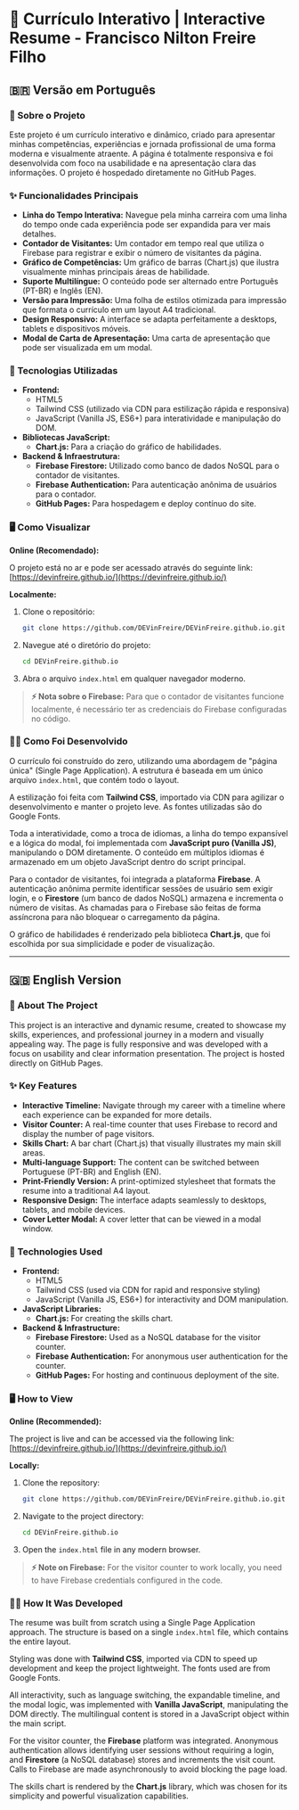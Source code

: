 # 📄 Currículo Interativo | Interactive Resume - Francisco Nilton Freire Filho

## 🇧🇷 Versão em Português

### 📖 Sobre o Projeto

Este projeto é um currículo interativo e dinâmico, criado para apresentar minhas competências, experiências e jornada profissional de uma forma moderna e visualmente atraente. A página é totalmente responsiva e foi desenvolvida com foco na usabilidade e na apresentação clara das informações. O projeto é hospedado diretamente no GitHub Pages.

### ✨ Funcionalidades Principais

-   **Linha do Tempo Interativa:** Navegue pela minha carreira com uma linha do tempo onde cada experiência pode ser expandida para ver mais detalhes.
-   **Contador de Visitantes:** Um contador em tempo real que utiliza o Firebase para registrar e exibir o número de visitantes da página.
-   **Gráfico de Competências:** Um gráfico de barras (Chart.js) que ilustra visualmente minhas principais áreas de habilidade.
-   **Suporte Multilíngue:** O conteúdo pode ser alternado entre Português (PT-BR) e Inglês (EN).
-   **Versão para Impressão:** Uma folha de estilos otimizada para impressão que formata o currículo em um layout A4 tradicional.
-   **Design Responsivo:** A interface se adapta perfeitamente a desktops, tablets e dispositivos móveis.
-   **Modal de Carta de Apresentação:** Uma carta de apresentação que pode ser visualizada em um modal.

### 🚀 Tecnologias Utilizadas

-   **Frontend:**
    -   HTML5
    -   Tailwind CSS (utilizado via CDN para estilização rápida e responsiva)
    -   JavaScript (Vanilla JS, ES6+) para interatividade e manipulação do DOM.
-   **Bibliotecas JavaScript:**
    -   **Chart.js:** Para a criação do gráfico de habilidades.
-   **Backend & Infraestrutura:**
    -   **Firebase Firestore:** Utilizado como banco de dados NoSQL para o contador de visitantes.
    -   **Firebase Authentication:** Para autenticação anônima de usuários para o contador.
    -   **GitHub Pages:** Para hospedagem e deploy contínuo do site.

### 🖥️ Como Visualizar

**Online (Recomendado):**

O projeto está no ar e pode ser acessado através do seguinte link:
[https://devinfreire.github.io/](https://devinfreire.github.io/)

**Localmente:**

1.  Clone o repositório:
    ```bash
    git clone https://github.com/DEVinFreire/DEVinFreire.github.io.git
    ```
2.  Navegue até o diretório do projeto:
    ```bash
    cd DEVinFreire.github.io
    ```
3.  Abra o arquivo `index.html` em qualquer navegador moderno.

> **⚡ Nota sobre o Firebase:** Para que o contador de visitantes funcione localmente, é necessário ter as credenciais do Firebase configuradas no código.

### 👨‍💻 Como Foi Desenvolvido

O currículo foi construído do zero, utilizando uma abordagem de "página única" (Single Page Application). A estrutura é baseada em um único arquivo `index.html`, que contém todo o layout.

A estilização foi feita com **Tailwind CSS**, importado via CDN para agilizar o desenvolvimento e manter o projeto leve. As fontes utilizadas são do Google Fonts.

Toda a interatividade, como a troca de idiomas, a linha do tempo expansível e a lógica do modal, foi implementada com **JavaScript puro (Vanilla JS)**, manipulando o DOM diretamente. O conteúdo em múltiplos idiomas é armazenado em um objeto JavaScript dentro do script principal.

Para o contador de visitantes, foi integrada a plataforma **Firebase**. A autenticação anônima permite identificar sessões de usuário sem exigir login, e o **Firestore** (um banco de dados NoSQL) armazena e incrementa o número de visitas. As chamadas para o Firebase são feitas de forma assíncrona para não bloquear o carregamento da página.

O gráfico de habilidades é renderizado pela biblioteca **Chart.js**, que foi escolhida por sua simplicidade e poder de visualização.

---

## 🇬🇧 English Version

### 📖 About The Project

This project is an interactive and dynamic resume, created to showcase my skills, experiences, and professional journey in a modern and visually appealing way. The page is fully responsive and was developed with a focus on usability and clear information presentation. The project is hosted directly on GitHub Pages.

### ✨ Key Features

-   **Interactive Timeline:** Navigate through my career with a timeline where each experience can be expanded for more details.
-   **Visitor Counter:** A real-time counter that uses Firebase to record and display the number of page visitors.
-   **Skills Chart:** A bar chart (Chart.js) that visually illustrates my main skill areas.
-   **Multi-language Support:** The content can be switched between Portuguese (PT-BR) and English (EN).
-   **Print-Friendly Version:** A print-optimized stylesheet that formats the resume into a traditional A4 layout.
-   **Responsive Design:** The interface adapts seamlessly to desktops, tablets, and mobile devices.
-   **Cover Letter Modal:** A cover letter that can be viewed in a modal window.

### 🚀 Technologies Used

-   **Frontend:**
    -   HTML5
    -   Tailwind CSS (used via CDN for rapid and responsive styling)
    -   JavaScript (Vanilla JS, ES6+) for interactivity and DOM manipulation.
-   **JavaScript Libraries:**
    -   **Chart.js:** For creating the skills chart.
-   **Backend & Infrastructure:**
    -   **Firebase Firestore:** Used as a NoSQL database for the visitor counter.
    -   **Firebase Authentication:** For anonymous user authentication for the counter.
    -   **GitHub Pages:** For hosting and continuous deployment of the site.

### 🖥️ How to View

**Online (Recommended):**

The project is live and can be accessed via the following link:
[https://devinfreire.github.io/](https://devinfreire.github.io/)

**Locally:**

1.  Clone the repository:
    ```bash
    git clone https://github.com/DEVinFreire/DEVinFreire.github.io.git
    ```
2.  Navigate to the project directory:
    ```bash
    cd DEVinFreire.github.io
    ```
3.  Open the `index.html` file in any modern browser.

> **⚡ Note on Firebase:** For the visitor counter to work locally, you need to have Firebase credentials configured in the code.

### 👨‍💻 How It Was Developed

The resume was built from scratch using a Single Page Application approach. The structure is based on a single `index.html` file, which contains the entire layout.

Styling was done with **Tailwind CSS**, imported via CDN to speed up development and keep the project lightweight. The fonts used are from Google Fonts.

All interactivity, such as language switching, the expandable timeline, and the modal logic, was implemented with **Vanilla JavaScript**, manipulating the DOM directly. The multilingual content is stored in a JavaScript object within the main script.

For the visitor counter, the **Firebase** platform was integrated. Anonymous authentication allows identifying user sessions without requiring a login, and **Firestore** (a NoSQL database) stores and increments the visit count. Calls to Firebase are made asynchronously to avoid blocking the page load.

The skills chart is rendered by the **Chart.js** library, which was chosen for its simplicity and powerful visualization capabilities.
